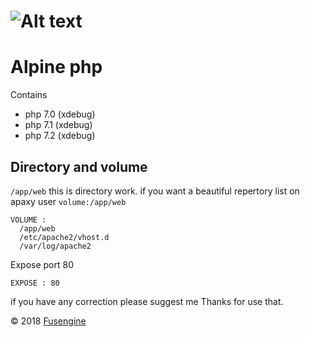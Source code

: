 ![Alt text](http://www.fusengine.ch/img/php7-apache.svg)
========================================================

# Alpine php

Contains
- php 7.0 (xdebug)
- php 7.1 (xdebug)
- php 7.2 (xdebug)

Directory and volume
--------------------

`/app/web` this is directory work. if you want a beautiful repertory list on apaxy user `volume:/app/web`

```
VOLUME :
  /app/web
  /etc/apache2/vhost.d
  /var/log/apache2
```

Expose port 80

```
EXPOSE : 80
```

if you have any correction please suggest me Thanks for use that.

&copy; 2018 [Fusengine](http://fusengine.com)
